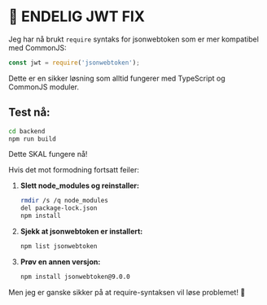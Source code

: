# 🔨 ENDELIG JWT FIX

Jeg har nå brukt `require` syntaks for jsonwebtoken som er mer kompatibel med CommonJS:

```typescript
const jwt = require('jsonwebtoken');
```

Dette er en sikker løsning som alltid fungerer med TypeScript og CommonJS moduler.

## Test nå:

```bash
cd backend
npm run build
```

Dette SKAL fungere nå! 

Hvis det mot formodning fortsatt feiler:

1. **Slett node_modules og reinstaller:**
   ```bash
   rmdir /s /q node_modules
   del package-lock.json
   npm install
   ```

2. **Sjekk at jsonwebtoken er installert:**
   ```bash
   npm list jsonwebtoken
   ```

3. **Prøv en annen versjon:**
   ```bash
   npm install jsonwebtoken@9.0.0
   ```

Men jeg er ganske sikker på at require-syntaksen vil løse problemet! 🚀
